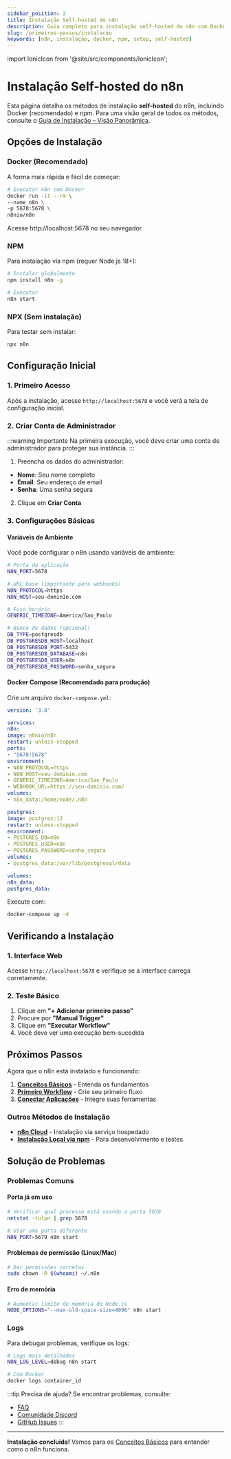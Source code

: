 ```yaml
---
sidebar_position: 2
title: Instalação Self-hosted do n8n
description: Guia completo para instalação self-hosted do n8n com Docker e npm
slug: /primeiros-passos/instalacao
keywords: [n8n, instalação, docker, npm, setup, self-hosted]
---
```


import IonicIcon from '@site/src/components/IonicIcon';

# <IonicIcon name="server-outline" size={32} /> Instalação Self-hosted do n8n

Esta página detalha os métodos de instalação **self-hosted** do n8n, incluindo Docker (recomendado) e npm. Para uma visão geral de todos os métodos, consulte o [Guia de Instalação – Visão Panorâmica](./guia-instalacao).

## <IonicIcon name="options-outline" size={24} /> Opções de Instalação

### <IonicIcon name="logo-docker" size={20} color="#10b981" /> Docker (Recomendado)

A forma mais rápida e fácil de começar:

```bash
# Executar n8n com Docker
docker run -it --rm \
--name n8n \
-p 5678:5678 \
n8nio/n8n
```

<IonicIcon name="globe-outline" size={16} color="#0ea5e9" /> Acesse http://localhost:5678 no seu navegador.

### <IonicIcon name="logo-npm" size={20} color="#10b981" /> NPM

Para instalação via npm (requer Node.js 18+):

```bash
# Instalar globalmente
npm install n8n -g

# Executar
n8n start
```

### <IonicIcon name="flash-outline" size={20} color="#10b981" /> NPX (Sem instalação)

Para testar sem instalar:

```bash
npx n8n
```

## Configuração Inicial

### 1. Primeiro Acesso

Após a instalação, acesse `http://localhost:5678` e você verá a tela de configuração inicial.

### 2. Criar Conta de Administrador

:::warning Importante
Na primeira execução, você deve criar uma conta de administrador para proteger sua instância.
:::

1. Preencha os dados do administrador:
- **Nome**: Seu nome completo
- **Email**: Seu endereço de email
- **Senha**: Uma senha segura

2. Clique em **Criar Conta**

### 3. Configurações Básicas

#### Variáveis de Ambiente

Você pode configurar o n8n usando variáveis de ambiente:

```bash
# Porta da aplicação
N8N_PORT=5678

# URL base (importante para webhooks)
N8N_PROTOCOL=https
N8N_HOST=seu-dominio.com

# Fuso horário
GENERIC_TIMEZONE=America/Sao_Paulo

# Banco de dados (opcional)
DB_TYPE=postgresdb
DB_POSTGRESDB_HOST=localhost
DB_POSTGRESDB_PORT=5432
DB_POSTGRESDB_DATABASE=n8n
DB_POSTGRESDB_USER=n8n
DB_POSTGRESDB_PASSWORD=senha_segura
```

#### Docker Compose (Recomendado para produção)

Crie um arquivo `docker-compose.yml`:

```yaml
version: '3.8'

services:
n8n:
image: n8nio/n8n
restart: unless-stopped
ports:
- "5678:5678"
environment:
- N8N_PROTOCOL=https
- N8N_HOST=seu-dominio.com
- GENERIC_TIMEZONE=America/Sao_Paulo
- WEBHOOK_URL=https://seu-dominio.com/
volumes:
- n8n_data:/home/node/.n8n

postgres:
image: postgres:13
restart: unless-stopped
environment:
- POSTGRES_DB=n8n
- POSTGRES_USER=n8n
- POSTGRES_PASSWORD=senha_segura
volumes:
- postgres_data:/var/lib/postgresql/data

volumes:
n8n_data:
postgres_data:
```

Execute com:

```bash
docker-compose up -d
```

## Verificando a Instalação

### 1. Interface Web

Acesse `http://localhost:5678` e verifique se a interface carrega corretamente.

### 2. Teste Básico

1. Clique em **"+ Adicionar primeiro passo"**
2. Procure por **"Manual Trigger"**
3. Clique em **"Executar Workflow"**
4. Você deve ver uma execução bem-sucedida

## Próximos Passos

Agora que o n8n está instalado e funcionando:

1. **[Conceitos Básicos](./conceitos-basicos)** - Entenda os fundamentos
2. **[Primeiro Workflow](./primeiro-workflow)** - Crie seu primeiro fluxo
3. **[Conectar Aplicações](./conectar-aplicacoes)** - Integre suas ferramentas

### Outros Métodos de Instalação

- **[n8n Cloud](./instalacao-cloud)** - Instalação via serviço hospedado
- **[Instalação Local via npm](./instalacao-npm)** - Para desenvolvimento e testes

## Solução de Problemas

### Problemas Comuns

#### Porta já em uso
```bash
# Verificar qual processo está usando a porta 5678
netstat -tulpn | grep 5678

# Usar uma porta diferente
N8N_PORT=5679 n8n start
```

#### Problemas de permissão (Linux/Mac)
```bash
# Dar permissões corretas
sudo chown -R $(whoami) ~/.n8n
```

#### Erro de memória
```bash
# Aumentar limite de memória do Node.js
NODE_OPTIONS="--max-old-space-size=4096" n8n start
```

### Logs

Para debugar problemas, verifique os logs:

```bash
# Logs mais detalhados
N8N_LOG_LEVEL=debug n8n start

# Com Docker
docker logs container_id
```

:::tip Precisa de ajuda?
Se encontrar problemas, consulte:
- [FAQ](../faq)
- [Comunidade Discord](https://discord.gg/n8n)
- [GitHub Issues](https://github.com/n8n-io/n8n/issues)
:::

---

**Instalação concluída!** Vamos para os [Conceitos Básicos](./conceitos-basicos) para entender como o n8n funciona. 